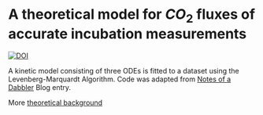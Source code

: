 # A theoretical model for $CO_2$ fluxes of accurate incubation measurements



[![DOI](https://zenodo.org/badge/491895005.svg)](https://zenodo.org/badge/latestdoi/491895005)



A kinetic model consisting of three ODEs is fitted to a dataset using the Levenberg-Marquardt Algorithm.
Code was adapted from [Notes of a Dabbler](https://notesofdabbler.wordpress.com/2013/06/30/learning-r-parameter-fitting-for-models-involving-differential-equations/) Blog entry.

More [theoretical background](https://ghg-in-permafrost.awi.de/)




